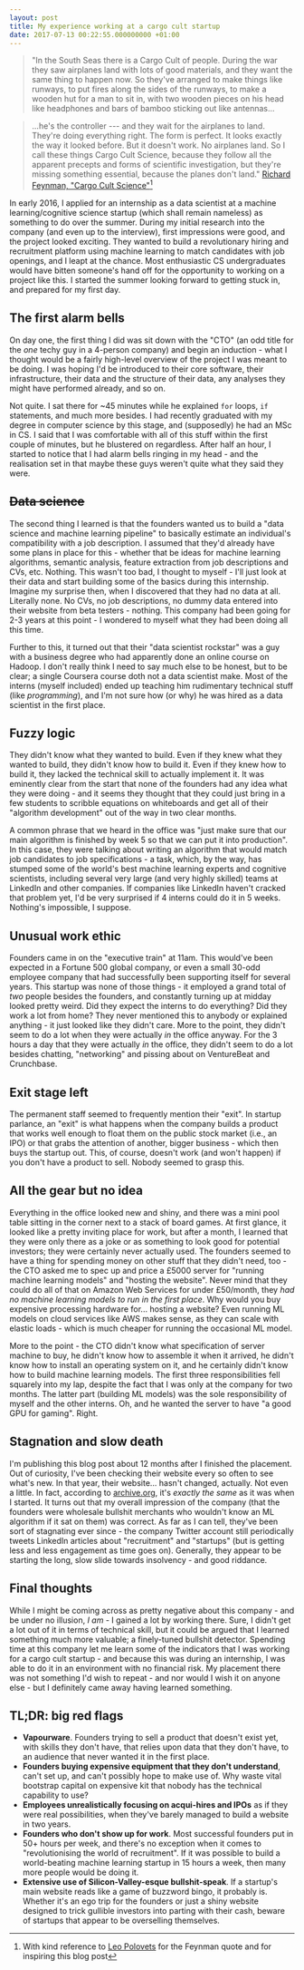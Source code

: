 ```yaml
---
layout: post
title: My experience working at a cargo cult startup
date: 2017-07-13 00:22:55.000000000 +01:00
---
```


> "In the South Seas there is a Cargo Cult of people. During the war they saw
> airplanes land with lots of good materials, and they want the same thing to
> happen now. So they've arranged to make things like runways, to put fires
> along the sides of the runways, to make a wooden hut for a man to sit in,
> with two wooden pieces on his head like headphones and bars of bamboo
> sticking out like antennas...

<!-- more -->

> ...he's the controller --- and they wait for the airplanes to land. They're
> doing everything right. The form is perfect. It looks exactly the way it
> looked before. But it doesn't work. No airplanes land. So I call these things
> Cargo Cult Science, because they follow all the apparent precepts and forms
> of scientific investigation, but they're missing something essential, because
> the planes don't land." [Richard Feynman, "Cargo Cult
> Science"](http://calteches.library.caltech.edu/51/2/CargoCult.htm)[^1]

In early 2016, I applied for an internship as a data scientist at a machine
learning/cognitive science startup (which shall remain nameless) as something
to do over the summer. During my initial research into the company (and even up
to the interview), first impressions were good, and the project looked
exciting. They wanted to build a revolutionary hiring and recruitment platform
using machine learning to match candidates with job openings, and I leapt at
the chance. Most enthusiastic CS undergraduates would have bitten someone's
hand off for the opportunity to working on a project like this. I started the
summer looking forward to getting stuck in, and prepared for my first day.

## The first alarm bells

On day one, the first thing I did was sit down with the "CTO" (an odd title for
the *one* techy guy in a 4-person company) and begin an induction - what I
thought would be a fairly high-level overview of the project I was meant to be
doing. I was hoping I'd be introduced to their core software, their
infrastructure, their data and the structure of their data, any analyses they
might have performed already, and so on.

Not quite. I sat there for ~45 minutes while he explained `for` loops, `if`
statements, and much more besides. I had recently graduated with my degree in
computer science by this stage, and (supposedly) he had an MSc in CS. I said
that I was comfortable with all of this stuff within the first couple of
minutes, but he blustered on regardless. After half an hour, I started to
notice that I had alarm bells ringing in my head - and the realisation set in
that maybe these guys weren't quite what they said they were.


## ~~Data science~~

The second thing I learned is that the founders wanted us to build a "data
science and machine learning pipeline" to basically estimate an individual's
compatibility with a job description. I assumed that they'd already have some
plans in place for this - whether that be ideas for machine learning
algorithms, semantic analysis, feature extraction from job descriptions and
CVs, etc. Nothing. This wasn't too bad, I thought to myself - I'll just look at
their data and start building some of the basics during this internship.
Imagine my surprise then, when I discovered that they had no data at all.
Literally none. No CVs, no job descriptions, no dummy data entered into their
website from beta testers - nothing. This company had been going for 2-3 years
at this point - I wondered to myself what they had been doing all this time.

Further to this, it turned out that their "data scientist rockstar" was a guy
with a business degree who had apparently done an online course on Hadoop. I
don't really think I need to say much else to be honest, but to be clear; a
single Coursera course doth not a data scientist make. Most of the interns
(myself included) ended up teaching him rudimentary technical stuff (like
*programming*), and I'm not sure how (or why) he was hired as a data scientist
in the first place.


## Fuzzy logic

They didn't know what they wanted to build. Even if they knew what they wanted
to build, they didn't know how to build it. Even if they knew how to build it,
they lacked the technical skill to actually implement it. It was eminently
clear from the start that none of the founders had any idea what they were
doing - and it seems they thought that they could just bring in a few students
to scribble equations on whiteboards and get all of their "algorithm
development" out of the way in two clear months.

A common phrase that we heard in the office was "just make sure that our main
algorithm is finished by week 5 so that we can put it into production". In this
case, they were talking about writing an algorithm that would match job
candidates to job specifications - a task, which, by the way, has stumped some
of the world's best machine learning experts and cognitive scientists,
including several very large (and very highly skilled) teams at LinkedIn and
other companies. If companies like LinkedIn haven't cracked that problem yet,
I'd be very surprised if 4 interns could do it in 5 weeks. Nothing's
impossible, I suppose.


## Unusual work ethic

Founders came in on the "executive train" at 11am. This would've been expected
in a Fortune 500 global company, or even a small 30-odd employee company that
had successfully been supporting itself for several years. This startup was
none of those things - it employed a grand total of *two* people besides the
founders, and constantly turning up at midday looked pretty weird. Did they
expect the interns to do everything? Did they work a lot from home? They never
mentioned this to anybody or explained anything - it just looked like they
didn't care. More to the point, they didn't seem to do a lot when they were
actually *in* the office anyway. For the 3 hours a day that they were actually
*in* the office, they didn't seem to do a lot besides chatting, "networking"
and pissing about on VentureBeat and Crunchbase.


## Exit stage left

The permanent staff seemed to frequently mention their "exit". In startup
parlance, an "exit" is what happens when the company builds a product that
works well enough to float them on the public stock market (i.e., an IPO) or
that grabs the attention of another, bigger business - which then buys the
startup out. This, of course, doesn't work (and won't happen) if you don't have
a product to sell. Nobody seemed to grasp this.


## All the gear but no idea

Everything in the office looked new and shiny, and there was a mini pool table
sitting in the corner next to a stack of board games. At first glance, it
looked like a pretty inviting place for work, but after a month, I learned that
they were only there as a joke or as something to look good for potential
investors; they were certainly never actually used. The founders seemed to have
a thing for spending money on other stuff that they didn't need, too - the CTO
asked me to spec up and price a £5000 server for "running machine learning
models" and "hosting the website". Never mind that they could do all of that on
Amazon Web Services for under £50/month, they *had no machine learning models
to run in the first place*. Why would you buy expensive processing hardware
for... hosting a website? Even running ML models on cloud services like AWS
makes sense, as they can scale with elastic loads - which is much cheaper for
running the occasional ML model.

More to the point - the CTO didn't know what specification of server machine to
buy, he didn't know how to assemble it when it arrived, he didn't know how to
install an operating system on it, and he certainly didn't know how to build
machine learning models. The first three responsibilities fell squarely into my
lap, despite the fact that I was only at the company for two months. The latter
part (building ML models) was the sole responsibility of myself and the other
interns. Oh, and he wanted the server to have "a good GPU for gaming". Right.


## Stagnation and slow death

I'm publishing this blog post about 12 months after I finished the placement.
Out of curiosity, I've been checking their website every so often to see what's
new. In that year, their website... hasn't changed, actually. Not even a
little. In fact, according to [archive.org](https://archive.org), it's *exactly
the same* as it was when I started. It turns out that my overall impression of
the company (that the founders were wholesale bullshit merchants who wouldn't
know an ML algorithm if it sat on them) was correct. As far as I can tell,
they've been sort of stagnating ever since - the company Twitter account still
periodically tweets LinkedIn articles about "recruitment" and "startups" (but
is getting less and less engagement as time goes on). Generally, they appear to
be starting the long, slow slide towards insolvency - and good riddance.


## Final thoughts

While I might be coming across as pretty negative about this company - and be
under no illusion, *I am* - I gained a lot by working there. Sure, I didn't get
a lot out of it in terms of technical skill, but it could be argued that I
learned something much more valuable; a finely-tuned bullshit detector.
Spending time at this company let me learn some of the indicators that I was
working for a cargo cult startup - and because this was during an internship, I
was able to do it in an environment with no financial risk. My placement there
was not something I'd wish to repeat - and nor would I wish it on anyone else -
but I definitely came away having learned something.


## TL;DR: big red flags

* **Vapourware**. Founders trying to sell a product that doesn't exist yet,
  with skills they don't have, that relies upon data that they don't have, to
  an audience that never wanted it in the first place.
* **Founders buying expensive equipment that they don't understand**, can't set
  up, and can't possibly hope to make use of. Why waste vital bootstrap capital
  on expensive kit that nobody has the technical capability to use?
* **Employees unrealistically focusing on acqui-hires and IPOs** as if they
  were real possibilities, when they've barely managed to build a website in
  two years.
* **Founders who don't show up for work**. Most successful founders put in 50+
  hours per week, and there's no exception when it comes to "revolutionising
  the world of recruitment". If it was possible to build a world-beating
  machine learning startup in 15 hours a week, then many more people would be
  doing it.
* **Extensive use of Silicon-Valley-esque bullshit-speak**. If a startup's main
  website reads like a game of buzzword bingo, it probably is. Whether it's an
  ego trip for the founders or just a shiny website designed to trick gullible
  investors into parting with their cash, beware of startups that appear to be
  overselling themselves.

[^1]: With kind reference to [Leo Polovets][polovets] for the Feynman quote and
      for inspiring this blog post

[polovets]: https://codingvc.com/startup-cargo-cults-what-they-are-and-how-to-avoid-them
